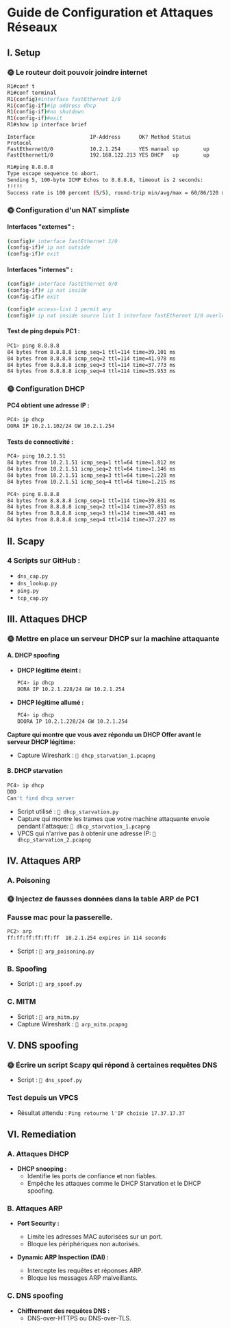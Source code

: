 
# Guide de Configuration et Attaques Réseaux

## I. Setup 

### 🌞 Le routeur doit pouvoir joindre internet

```bash
R1#conf t
R1#conf terminal
R1(config)#interface fastEthernet 1/0
R1(config-if)#ip address dhcp
R1(config-if)#no shutdown
R1(config-if)#exit
R1#show ip interface brief
```
```
Interface                  IP-Address      OK? Method Status    Protocol
FastEthernet0/0            10.2.1.254      YES manual up        up
FastEthernet1/0            192.168.122.213 YES DHCP   up        up
```

```bash
R1#ping 8.8.8.8
Type escape sequence to abort.
Sending 5, 100-byte ICMP Echos to 8.8.8.8, timeout is 2 seconds:
!!!!!
Success rate is 100 percent (5/5), round-trip min/avg/max = 60/86/120 ms
```

### 🌞 Configuration d'un NAT simpliste

#### Interfaces "externes" :
```bash
(config)# interface fastEthernet 1/0
(config-if)# ip nat outside
(config-if)# exit
```

#### Interfaces "internes" :
```bash
(config)# interface fastEthernet 0/0
(config-if)# ip nat inside
(config-if)# exit

(config)# access-list 1 permit any
(config)# ip nat inside source list 1 interface fastEthernet 1/0 overload
```

#### Test de ping depuis PC1 :
```bash
PC1> ping 8.8.8.8
84 bytes from 8.8.8.8 icmp_seq=1 ttl=114 time=39.101 ms
84 bytes from 8.8.8.8 icmp_seq=2 ttl=114 time=41.978 ms
84 bytes from 8.8.8.8 icmp_seq=3 ttl=114 time=37.773 ms
84 bytes from 8.8.8.8 icmp_seq=4 ttl=114 time=35.953 ms
```

### 🌞 Configuration DHCP

#### PC4 obtient une adresse IP :
```bash
PC4> ip dhcp
DORA IP 10.2.1.102/24 GW 10.2.1.254
```

#### Tests de connectivité :
```bash
PC4> ping 10.2.1.51
84 bytes from 10.2.1.51 icmp_seq=1 ttl=64 time=1.812 ms
84 bytes from 10.2.1.51 icmp_seq=2 ttl=64 time=1.146 ms
84 bytes from 10.2.1.51 icmp_seq=3 ttl=64 time=1.228 ms
84 bytes from 10.2.1.51 icmp_seq=4 ttl=64 time=1.215 ms

PC4> ping 8.8.8.8
84 bytes from 8.8.8.8 icmp_seq=1 ttl=114 time=39.831 ms
84 bytes from 8.8.8.8 icmp_seq=2 ttl=114 time=37.853 ms
84 bytes from 8.8.8.8 icmp_seq=3 ttl=114 time=38.441 ms
84 bytes from 8.8.8.8 icmp_seq=4 ttl=114 time=37.227 ms
```

## II. Scapy

### 4 Scripts sur GitHub :
- `dns_cap.py`
- `dns_lookup.py`
- `ping.py`
- `tcp_cap.py`

## III. Attaques DHCP

### 🌞 Mettre en place un serveur DHCP sur la machine attaquante

#### A. DHCP spoofing

- **DHCP légitime éteint :**  
  ```bash
  PC4> ip dhcp
  DORA IP 10.2.1.228/24 GW 10.2.1.254
  ```

- **DHCP légitime allumé :**  
  ```bash
  PC4> ip dhcp
  DDORA IP 10.2.1.228/24 GW 10.2.1.254
  ```
**Capture qui montre que vous avez répondu un DHCP Offer avant le serveur DHCP légitime:**
- Capture Wireshark : `🦈 dhcp_starvation_1.pcapng`

#### B. DHCP starvation
  ```bash
  PC4> ip dhcp
  DDD
  Can't find dhcp server
  ```
- Script utilisé : `📜 dhcp_starvation.py`
- Capture qui montre les trames que votre machine attaquante envoie pendant l'attaque: `🦈 dhcp_starvation_1.pcapng`
- VPCS qui n'arrive pas à obtenir une adresse IP: `🦈 dhcp_starvation_2.pcapng`

## IV. Attaques ARP

### A. Poisoning

### 🌞 Injectez de fausses données dans la table ARP de PC1
### Fausse mac pour la passerelle.
  ```bash
  PC2> arp
  ff:ff:ff:ff:ff:ff  10.2.1.254 expires in 114 seconds
  ```

- Script : `📜 arp_poisoning.py`

### B. Spoofing

- Script : `📜 arp_spoof.py`

### C. MITM

- Script : `📜 arp_mitm.py`
- Capture Wireshark : `🦈 arp_mitm.pcapng`

## V. DNS spoofing

### 🌞 Écrire un script Scapy qui répond à certaines requêtes DNS

- Script : `📜 dns_spoof.py`

### Test depuis un VPCS

- Résultat attendu : `Ping retourne l'IP choisie 17.37.17.37`

## VI. Remediation

### A. Attaques DHCP

- **DHCP snooping :**  
  - Identifie les ports de confiance et non fiables.  
  - Empêche les attaques comme le DHCP Starvation et le DHCP spoofing.

### B. Attaques ARP

- **Port Security :**  
  - Limite les adresses MAC autorisées sur un port.  
  - Bloque les périphériques non autorisés.

- **Dynamic ARP Inspection (DAI) :**  
  - Intercepte les requêtes et réponses ARP.  
  - Bloque les messages ARP malveillants.

### C. DNS spoofing

- **Chiffrement des requêtes DNS :**  
  - DNS-over-HTTPS ou DNS-over-TLS.
